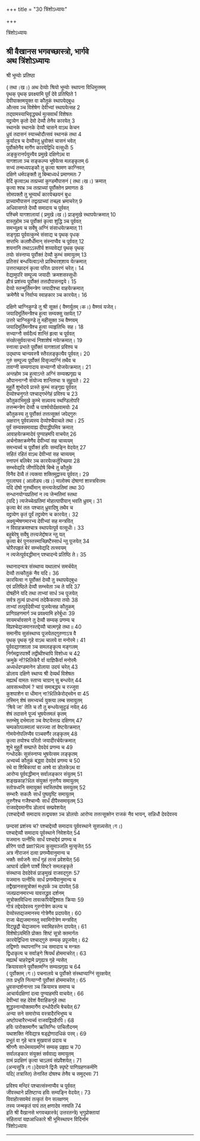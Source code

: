 +++
title = "30 त्रिंशोऽध्यायः"

+++





त्रिंशोऽध्यायः  




  
  
श्री वैखानस भगवच्छास्त्रो, भार्गवे  
अथ त्रिंशोऽध्यायः  
-----------------------------------------------  
श्री भूम्योः प्रतिष्ठा  
  
( तथा।ख।) अथ देव्योः श्रियो भूम्योः स्थापना विधिमुत्तमम्  
पृथक् पृथक् प्रवक्ष्यामि पूर्वं देवे प्रतिष्ठिते 1  
देवीयाक्तमयुक्त वा कौतुकं स्थापयेद्बुधः  
औत्सव ञ्च विशेषेण देवीभ्यां स्थापयेत्सह 2  
तद्ग्रामस्याभिवृद्ध्यर्थ मुत्सवार्थं विशेषतः  
यद्द्रव्येण कृतो देवो देव्यौ तेनैव कारयेत् 3  
स्थानके स्थानके देव्यौ चासने वाऽथ केचन  
ध्रुवं तदासनं स्याच्चोदौत्सवं स्थानकं तथा 4  
कुर्यादत्र च देव्यौस्तु ध्रुवोक्तं चासनं भवेत्  
पूर्वोक्तेनैव मार्गेण कारयेद्विधि वत्सुधीः 5  
अङ्कुरानर्पयुत्त्वैव प्रमुखे दक्षिणेऽथ वा  
यागशाला ञ्च सङ्कल्प्य भूषेयेत्स मलङ्कृतम् 6  
सभ्यं तन्मध्यपङ्कौ तु कृत्वा श्रामण काग्निवत्  
दक्षिणे धर्मपङ्क्तौ तु बिम्बाध्यर्ध प्रमाणमतः 7  
वेदिं कृत्वाऽथ तत्प्रच्यां कुण्डमौपासनं ( तथा।ख।) क्रमात्  
कृत्वा श्वभ्र ञ्च तत्प्राच्यां पूर्वोक्तेन प्रमाणतः 8  
सोमपक्तौ तु भूम्यार्थं कारयेच्छयनं बुधः  
प्राच्यामौपासनं तद्वत्प्राच्यां तच्छ्व भ्रमाचरेत् 9  
अधिवासगते देव्यौ समादाय च पूर्ववत्  
पश्चिमे यागशालायां ( प्रमुखे।ख।) प्राङ्मुखे स्थापयेत्क्रमात् 10  
वास्तुहोम ञ्च पूर्वोक्तं कृत्वा शुद्धि ञ्च पूर्ववत्  
समभ्युक्ष्य च सर्वेषु अग्निं संसाधयेत्क्रमात् 11  
सङ्गृह्य पूर्ववत्कुम्भे संसाद्य च पृथक् पृधक्  
सप्तभिः कलशैर्धीमान् संस्नाप्यैव च पूर्ववत् 12  
शयनानि तथाऽऽस्तीर्य शय्यावेद्यां पृथक् पृथक्  
तयोः संस्नाप्य पूर्वोक्तं देव्यौ कुम्भं समायुतम् 13  
प्रतिसरं बन्धयित्वाऽन्ते प्राक्चिरश्‌शाय येत्क्रमात्  
उत्तराच्छादनं कृत्वा परितः प्रावरणं चरेत्। 14  
वेद्यामुपरि सम्पूज्य जयादीः क्रमशसस्सुधीः  
हौत्रं प्रशंस्य पूर्वोक्तं तत्तदौपासनद्वये। 15  
देव्यो स्तन्मूर्तिमन्त्रेण जयादीश्चा वाहयेत्क्रमात्  
क्रमेणैवे च निर्वाप्य स्वाहकार ञ्च कारयेत्। 16  
  
  
दक्षिणे चाग्निकुण्डे तु श्री सूक्तं ( वैष्णर्युतम्।क।) वैष्णवं यजेत्।  
जयादिमूर्तिमन्त्रैश्च हुत्वा सम्यक्सु रक्षयेत् 17  
उत्तरे चाग्निकुण्डे तु महीसूक्त ञ्च वैष्णवम्  
जयादिमूर्तिमन्त्रैश्च हुत्वा व्याहृतिभिः सह। 18  
सभ्याग्नौ सर्वदैत्यं शान्तिं हृत्वा च पूर्ववत्  
संरक्षेत्सुर्ववत्सभ्यं निशाशेषं नयेत्क्रमात्। 19  
स्नात्वा प्रभाते पूर्वोक्तं यागशालां प्रविश्य च  
उद्थाप्य चान्यवस्त्रै स्तैरलङ्कृत्यैव पूर्ववत्। 20  
गुरुं सम्पूज्य पूर्वोक्तं विसृज्याग्निं तथैव च  
तावग्नी सम्यगादाय सभ्याग्नौ योजयेत्क्रमात्। 21  
अन्तहोम ञ्च हुत्वाऽन्ते अग्निं सम्यक्प्रगृह्य च  
औपाननाग्नौ संयोज्य शान्तिश्चा त्र सुहूयते। 22  
मूहूर्ते शुभोदये प्रास्ते कुम्भं सङ्गृह्य पूर्ववत्  
देव्योश्चनुगते पश्चाद्गर्भगेहं प्रविश्य च 23  
कौतुकाभिमुखे कुम्भे सन्न्यस्य स्थण्डिलोपरि  
तत्तन्मन्त्रेण देव्यौ च पार्श्वयोर्दक्षवामयोः 24  
कौतुकस्य तु पूर्वोक्तं तत्तत्सूक्तं जपेद्गुरुः  
अक्षरान् पूर्ववन्न्यस्य देव्योश्चैवाचले तथा। 25  
पूर्वं सम्यक्समावाह्य दीपाद्धीपमिव क्रमात्  
आवाहयेत्क्रमादेवं पुण्याहमपि वाचयेत् 26  
अर्चनोक्तक्रमेणैव देवीभ्यां सह चाव्ययम्  
समभ्यर्च्य च पूर्वोक्तं हविः सम्यङ्नि वेदयेत् 27  
सहितं रहितं वाऽथ देवीभ्यां सह चाव्ययम्  
स्नापनं बलिबेर ञ्च कारयेत्कर्तुरिच्छया 28  
सम्भवेद्यदि जीर्णादिदोषे बिम्बे तु कौतुके  
विनैव देव्यै तं त्यक्त्वा शक्तिमुद्वास्य पूर्ववत्। 29  
गुरलाघव ( आलोड्य।ख।) मालोक्य दोषाणां शास्त्रवित्तमः  
यदि दोषो गुरुर्थीमान् सन्त्यजेत्प्रतिमां तथा 30  
सन्धानयोग्यप्रतिमां न त्य जेन्मतिमां स्तथा  
(यदि ) त्यजेच्चेत्प्रतिमां मोहात्पापीयान् भवति ध्रुवम्। 31  
कृत्वा बेरं ततः पश्चात् ध्रुवादिषु तथैव च  
यद्द्रव्येण कृतं पूर्वं तद्द्रव्येण च कारयेत्। 32  
अक्ष्युन्मेषणमारभ्य देवीभ्यां सह मन्त्रवित्  
न विवाहक्रमश्चात्र स्थापयेत्पूर्व वत्सूधीः। 33  
बहुबेरेषु सर्वेषु तत्त्यजेद्दोषज न्तु यत्  
कृत्वा बेरं पुनस्तस्माच्छिष्टैस्सार्ध न्तु पूजयेत् 34  
चोरैरपहृतं बेरं सम्भवेद्यदि तत्स्वयम्  
न त्यजेत्पूर्ववद्धीमान् पश्चादन्ये प्रतिष्ठि ते। 35  
  
  
स्थानादन्यत्र संस्थाप्य यथालाभं समर्चयेत्  
देव्यौ तत्कौतुकं नैव यदि। 36  
कारयित्वा न पूर्वोक्तं देव्यौ तु स्थापयेद्बुधः  
एवं प्रतिष्ठिते देव्यौ सम्भवेता ञ्च ते यदि 37  
दोषहीने यदि तथा ताभ्यां सार्ध ञ्च पूजयेत्  
सर्वत्र तुल्यं प्राधान्यं तदेकैकतया तयोः 38  
ताभ्यां तत्पूर्वदेवीभ्यां पूजयेत्सह कौतुकम्  
प्राणिग्रहणमार्ग ञ्च प्रवक्ष्यामि हरेर्बुधाः 39  
सायमर्चावसाने तु देव्यौ सम्यक् प्रणम्य च  
विप्रश्चेद्यजमानस्तद्देव्यौ चात्मगृहे तथा॥ 40  
समानीय सुसंस्थाप्य पूजयेतद्गुरुणाऽत्र वै  
पृथक् पृथक् गृहे वाऽथ चालये वा मनोरमे। 41  
पूर्ववद्यागशाला ञ्च समलङ्कृत्य मङ्गलम्  
निर्गमद्वारपार्श्वे तद्वीथीश्चापि विशोध्य च 42  
क्रमुके र्ना?Rलिकेरै र्वा याज्ञिकैर्वा मनोरमैः  
अध्यर्धदण्डमानेन डोलाया उदयं चरेत् 43  
डोलाय दक्षिणे स्थाप्य श्री देव्यर्थं विशेषतः  
मह्यार्थं वामतः स्ताप्य चाग्रान् सु बन्धयेत् 44  
आवसत्थ्योपमं ? चाग्रं समाबद्ध्य च रज्जुवा  
कुशपाशेन वा धीमान् ना?Rलिकेरोद्भवेन वा 45  
तस्मिन् शेषं समभ्यर्च्य युक्त्या लम्ब समायुतम्  
'श्रिये जा' तेति च तौ तु बन्धयेत्सुदृडं नयेत् 46  
शेषं तदासने पूज्यं भूषयेत्तमलं कृतम्  
स्तम्भेषु दर्भमाला ञ्च वेष्टयेत्तत्प्र दक्षिणम् 47  
चम्पकोत्पलमालां चरज्ज्वा तां वेष्टयेत्क्रमात्  
गोमयेनोपलिप्यैव पञ्चवर्णैर लङ्कृतम् 48  
कृत्वा तयोश्च परितो जयादीरर्चयेत्क्रमात्  
शुभे मुहूर्ते सम्प्राप्ते देवदेवं प्रणम्य च 49  
गन्धोदकेः सुसंस्नाप्य भूषयेत्सम लङ्कृतम्  
अभ्यर्च्य कौतुकं बद्ध्वा देवदेवं प्रणम्य च 50  
रथे वा शिबिकायां वा अश्वे वा डोलकेऽथ वा  
आरोप्य पूर्ववद्धीमान्‌ सर्वालङ्कार संयुतम् 51  
शङ्खकाह?Rल संयुक्तं नृत्तगैय समायुतम्  
स्तोत्रध्वनि समायुक्तं स्वस्तिघोष समयुतम् 52  
सम्भारैः सकलैः सार्धं पुष्पवृष्टि समायुतम्  
तुरुगैश्च गजैश्चान्यैः सार्धं दीपैस्समावृतम् 53  
राजवद्देवमानीय डोलायं सम्प्रवेशयेत्  
(पश्चाद्देव्यौ समादाय तत्द्व्यक्त ञ्च डोलयोः आरोप्य तत्तत्सूक्तेन राजकं नैव भायन्‌, सन्निधौ देवदेवस्य  
  
  
छन्दसां प्रशंस्य च? पश्चाद्देव्यौ समादाय पूर्ववस्थाने सुसन्न्यसेत्।ग।)  
पश्चाद्देव्यौ समादाय पूर्वस्थाने निवेशयेत् 54  
यजमानः पत्नीभिः सार्धं पश्चाद्देवं प्रणम्य च  
क्षीरेण पादौ प्रक्षा?Rल्य कुसुमाञ्जलि मुत्सृजेत् 55  
अत्र नीराजनं दत्वा प्रणम्यैवानुमान्य च  
भक्तैः सर्वजनैः सार्धं गृहं तत्सं प्रवेशयेत् 56  
आघार्य दक्षिणे पार्श्वे विष्टरे समलङ्कृते  
संस्थाप्य देवदेवेसं प्राङ्मुखं राजवद्गुरुः 57  
यजमानः पत्नीभिः सार्धं प्रणम्यैवानुमान्य च  
तद्वैखानससूत्रोक्तं मधुपर्क ञ्च दापयेत् 58  
जलप्रदानमारभ्य यावत्तद्ध्रुव दर्शनम्  
सूत्रोक्तविधिना तावत्कारयेद्विश्वतः क्रियाः 59  
गोत्रं तद्देवदेवस्य गुरुगोत्रेण कल्प्य च  
देव्योस्तद्यजमानस्य गोत्रेणैव प्रदापयेत्। 60  
राजा चेद्यजमानस्तु स्वामिगोत्रेण मन्त्रवित्  
विट्छूद्रौ चेद्यजमानः स्वामिहस्तेन दापयेत्। 61  
विशेषोऽयमिति प्रोक्तः शिष्टं सूत्रो क्तमार्गतः  
कारयेद्विधिना पश्चाद्गुरुं सम्यक् प्रपूजयेत्। 62  
तद्विष्णोः स्थापनाग्नि ञ्च समादाय च मन्त्रतः  
द्विधाकृत्य च सर्वाङ्गे श्रियर्थं होममाचरेत्। 63  
मह्यार्थं चाहरेद्वामे प्रगृह्यत्र गृहे न्यसेत्  
क्रियावसाने पूर्वोक्तमग्नि सम्यत्प्रगृह्य च 64  
( पूर्वोक्तम्।ग।) पचनालये च पूर्वोक्ते संस्थाप्याग्निं सुरक्षयेत्  
ततः प्रभृति नित्याग्नौ पूर्वोक्तं होममाचरेत्। 65  
ध्रुवसन्दर्शनान्ता ञ्च क्रियामत्र समाप्य च  
आचार्यदक्षिणां दत्वा पुण्याहमपि वाचयेत्। 66  
देवीभ्यां सह देवेशं वैवाहिकगृहे तथा  
शुद्धस्नान्योक्तमार्गेण दन्धोदैरभि षेचयेत् 67  
अन्या सने समारोप्य वस्त्रादैरभिभूष्य च  
अष्टोपचारैरभ्यर्च्य राजवद्विग्रहैरपि। 68  
हविः पारोक्तमार्गेण ऋत्विग्भिः पाचितौदनम्  
यथाशक्ति नेविद्यात्र षड्द्रोणादधिकं परम्। 69  
प्रभूतं वा गृहे चात्र मुखवासं प्रदाय च  
श्रीगणैः सार्धमव्यग्रमग्निं सम्यक् प्रहृह्य च 70  
सर्वालङ्कार संयुक्तं सर्ववाद्य समायुतम्  
ग्रामं प्रदक्षिणं कृत्वा चाऽलयं संप्रवैशयेत्। 71  
(अन्यसूत्रि।ग।)देवयाने द्विजैः स्पृष्टे पाणिग्रहणकर्मणि  
यदि( तत्रास्ति) तेनास्ति दोषश्च तेनैव च समुद्भवः 71  
  
  
प्रविश्य मन्दिरं पश्चात्संस्नाप्यैव च पूर्ववत्  
जीवस्थाने प्रतिष्टाप्य हविः सम्यङ्नि वेदयेत्। 73  
विवाहोत्सवमेवं तत्कृतं येन सलक्षणम्  
तस्य जन्मकृतं पापं तत् क्षणादेव नश्यति 74  
इति श्री वैखानसे भगवच्छास्त्रे( उत्तरतन्त्रे) भृगुप्रोक्तायां  
संहितायां यज्ञआधिकारे श्री भूमिस्थापन विदिर्नाम  
त्रिंशोऽध्यायः  


_________


